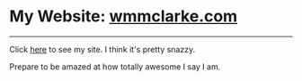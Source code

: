 # My Website: [wmmclarke.com](http://www.wmmclarke.com)
____


Click [here](http://www.wmmclarke.com) to see my site. I think it's pretty snazzy.

Prepare to be amazed at how totally awesome I say I am.
